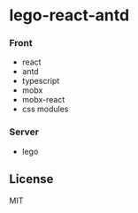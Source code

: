 # lego-react-antd

### Front
- react
- antd
- typescript
- mobx
- mobx-react
- css modules

### Server
- lego

## License
MIT
